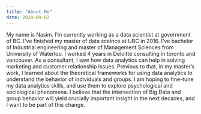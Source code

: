 ```yaml
---
title: "About Me"
date: 2020-09-02
---
```

My name is Nasim. I’m currently working as a data scientist at government of BC. I've finished my master of data sceince at UBC in 2016. I’ve bachelor of Industrial engineering and master of Management Sciences from University of Waterloo.
I worked 4 years in Deloitte consulting in toronto and vancouver. As a consultant, I saw how data analytics can help in solving marketing and customer relationship issues. Previous to that, in my master’s work, I learned about the theoretical frameworks for using data analytics to understand the behavior of individuals and groups.
I am hoping to fine-tune my data analytics skills, and use them to explore psychological and sociological phenomena. I believe that the intersection of Big Data and group behavior will yield crucially important insight in the next decades, and I want to be part of this change.
